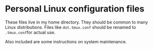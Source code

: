 # Personal Linux configuration files

These files live in my home directory. They should be common to many Linux
distributions. Files like `dot.tmux.conf` should be renamed to `.tmux.conf`for
actual use.

Also included are some instructions on system maintenance.
